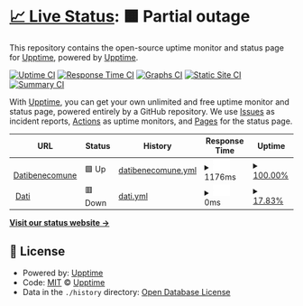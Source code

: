 # [📈 Live Status](https://upptime.github.io/upptime): <!--live status--> **🟧 Partial outage**

This repository contains the open-source uptime monitor and status page for [Upptime](https://upptime.js.org), powered by [Upptime](https://github.com/upptime/upptime).

[![Uptime CI](https://github.com/upptime/upptime/workflows/Uptime%20CI/badge.svg)](https://github.com/upptime/upptime/actions?query=workflow%3A%22Uptime+CI%22)
[![Response Time CI](https://github.com/upptime/upptime/workflows/Response%20Time%20CI/badge.svg)](https://github.com/upptime/upptime/actions?query=workflow%3A%22Response+Time+CI%22)
[![Graphs CI](https://github.com/upptime/upptime/workflows/Graphs%20CI/badge.svg)](https://github.com/upptime/upptime/actions?query=workflow%3A%22Graphs+CI%22)
[![Static Site CI](https://github.com/upptime/upptime/workflows/Static%20Site%20CI/badge.svg)](https://github.com/upptime/upptime/actions?query=workflow%3A%22Static+Site+CI%22)
[![Summary CI](https://github.com/upptime/upptime/workflows/Summary%20CI/badge.svg)](https://github.com/upptime/upptime/actions?query=workflow%3A%22Summary+CI%22)

With [Upptime](https://upptime.js.org), you can get your own unlimited and free uptime monitor and status page, powered entirely by a GitHub repository. We use [Issues](https://github.com/upptime/upptime/issues) as incident reports, [Actions](https://github.com/upptime/upptime/actions) as uptime monitors, and [Pages](https://upptime.github.io/upptime) for the status page.

<!--start: status pages-->
<!-- This summary is generated by Upptime (https://github.com/upptime/upptime) -->
<!-- Do not edit this manually, your changes will be overwritten -->
<!-- prettier-ignore -->
| URL | Status | History | Response Time | Uptime |
| --- | ------ | ------- | ------------- | ------ |
| <img alt="" src="https://icons.duckduckgo.com/ip3/www.datibenecomune.it.ico" height="13"> [Datibenecomune](https://www.datibenecomune.it) | 🟩 Up | [datibenecomune.yml](https://github.com/girolamodaschio/upptime/commits/HEAD/history/datibenecomune.yml) | <details><summary><img alt="Response time graph" src="./graphs/datibenecomune/response-time-week.png" height="20"> 1176ms</summary><br><a href="https://upptime.github.io/upptime/history/datibenecomune"><img alt="Response time 1176" src="https://img.shields.io/endpoint?url=https%3A%2F%2Fraw.githubusercontent.com%2Fgirolamodaschio%2Fupptime%2FHEAD%2Fapi%2Fdatibenecomune%2Fresponse-time.json"></a><br><a href="https://upptime.github.io/upptime/history/datibenecomune"><img alt="24-hour response time 1176" src="https://img.shields.io/endpoint?url=https%3A%2F%2Fraw.githubusercontent.com%2Fgirolamodaschio%2Fupptime%2FHEAD%2Fapi%2Fdatibenecomune%2Fresponse-time-day.json"></a><br><a href="https://upptime.github.io/upptime/history/datibenecomune"><img alt="7-day response time 1176" src="https://img.shields.io/endpoint?url=https%3A%2F%2Fraw.githubusercontent.com%2Fgirolamodaschio%2Fupptime%2FHEAD%2Fapi%2Fdatibenecomune%2Fresponse-time-week.json"></a><br><a href="https://upptime.github.io/upptime/history/datibenecomune"><img alt="30-day response time 1176" src="https://img.shields.io/endpoint?url=https%3A%2F%2Fraw.githubusercontent.com%2Fgirolamodaschio%2Fupptime%2FHEAD%2Fapi%2Fdatibenecomune%2Fresponse-time-month.json"></a><br><a href="https://upptime.github.io/upptime/history/datibenecomune"><img alt="1-year response time 1176" src="https://img.shields.io/endpoint?url=https%3A%2F%2Fraw.githubusercontent.com%2Fgirolamodaschio%2Fupptime%2FHEAD%2Fapi%2Fdatibenecomune%2Fresponse-time-year.json"></a></details> | <details><summary><a href="https://upptime.github.io/upptime/history/datibenecomune">100.00%</a></summary><a href="https://upptime.github.io/upptime/history/datibenecomune"><img alt="All-time uptime 100.00%" src="https://img.shields.io/endpoint?url=https%3A%2F%2Fraw.githubusercontent.com%2Fgirolamodaschio%2Fupptime%2FHEAD%2Fapi%2Fdatibenecomune%2Fuptime.json"></a><br><a href="https://upptime.github.io/upptime/history/datibenecomune"><img alt="24-hour uptime 100.00%" src="https://img.shields.io/endpoint?url=https%3A%2F%2Fraw.githubusercontent.com%2Fgirolamodaschio%2Fupptime%2FHEAD%2Fapi%2Fdatibenecomune%2Fuptime-day.json"></a><br><a href="https://upptime.github.io/upptime/history/datibenecomune"><img alt="7-day uptime 100.00%" src="https://img.shields.io/endpoint?url=https%3A%2F%2Fraw.githubusercontent.com%2Fgirolamodaschio%2Fupptime%2FHEAD%2Fapi%2Fdatibenecomune%2Fuptime-week.json"></a><br><a href="https://upptime.github.io/upptime/history/datibenecomune"><img alt="30-day uptime 100.00%" src="https://img.shields.io/endpoint?url=https%3A%2F%2Fraw.githubusercontent.com%2Fgirolamodaschio%2Fupptime%2FHEAD%2Fapi%2Fdatibenecomune%2Fuptime-month.json"></a><br><a href="https://upptime.github.io/upptime/history/datibenecomune"><img alt="1-year uptime 100.00%" src="https://img.shields.io/endpoint?url=https%3A%2F%2Fraw.githubusercontent.com%2Fgirolamodaschio%2Fupptime%2FHEAD%2Fapi%2Fdatibenecomune%2Fuptime-year.json"></a></details>
| <img alt="" src="https://icons.duckduckgo.com/ip3/www.dati.mit.gov.it.ico" height="13"> [Dati](https://www.dati.mit.gov.it) | 🟥 Down | [dati.yml](https://github.com/girolamodaschio/upptime/commits/HEAD/history/dati.yml) | <details><summary><img alt="Response time graph" src="./graphs/dati/response-time-week.png" height="20"> 0ms</summary><br><a href="https://upptime.github.io/upptime/history/dati"><img alt="Response time 0" src="https://img.shields.io/endpoint?url=https%3A%2F%2Fraw.githubusercontent.com%2Fgirolamodaschio%2Fupptime%2FHEAD%2Fapi%2Fdati%2Fresponse-time.json"></a><br><a href="https://upptime.github.io/upptime/history/dati"><img alt="24-hour response time 0" src="https://img.shields.io/endpoint?url=https%3A%2F%2Fraw.githubusercontent.com%2Fgirolamodaschio%2Fupptime%2FHEAD%2Fapi%2Fdati%2Fresponse-time-day.json"></a><br><a href="https://upptime.github.io/upptime/history/dati"><img alt="7-day response time 0" src="https://img.shields.io/endpoint?url=https%3A%2F%2Fraw.githubusercontent.com%2Fgirolamodaschio%2Fupptime%2FHEAD%2Fapi%2Fdati%2Fresponse-time-week.json"></a><br><a href="https://upptime.github.io/upptime/history/dati"><img alt="30-day response time 0" src="https://img.shields.io/endpoint?url=https%3A%2F%2Fraw.githubusercontent.com%2Fgirolamodaschio%2Fupptime%2FHEAD%2Fapi%2Fdati%2Fresponse-time-month.json"></a><br><a href="https://upptime.github.io/upptime/history/dati"><img alt="1-year response time 0" src="https://img.shields.io/endpoint?url=https%3A%2F%2Fraw.githubusercontent.com%2Fgirolamodaschio%2Fupptime%2FHEAD%2Fapi%2Fdati%2Fresponse-time-year.json"></a></details> | <details><summary><a href="https://upptime.github.io/upptime/history/dati">17.83%</a></summary><a href="https://upptime.github.io/upptime/history/dati"><img alt="All-time uptime 17.83%" src="https://img.shields.io/endpoint?url=https%3A%2F%2Fraw.githubusercontent.com%2Fgirolamodaschio%2Fupptime%2FHEAD%2Fapi%2Fdati%2Fuptime.json"></a><br><a href="https://upptime.github.io/upptime/history/dati"><img alt="24-hour uptime 17.83%" src="https://img.shields.io/endpoint?url=https%3A%2F%2Fraw.githubusercontent.com%2Fgirolamodaschio%2Fupptime%2FHEAD%2Fapi%2Fdati%2Fuptime-day.json"></a><br><a href="https://upptime.github.io/upptime/history/dati"><img alt="7-day uptime 17.83%" src="https://img.shields.io/endpoint?url=https%3A%2F%2Fraw.githubusercontent.com%2Fgirolamodaschio%2Fupptime%2FHEAD%2Fapi%2Fdati%2Fuptime-week.json"></a><br><a href="https://upptime.github.io/upptime/history/dati"><img alt="30-day uptime 17.83%" src="https://img.shields.io/endpoint?url=https%3A%2F%2Fraw.githubusercontent.com%2Fgirolamodaschio%2Fupptime%2FHEAD%2Fapi%2Fdati%2Fuptime-month.json"></a><br><a href="https://upptime.github.io/upptime/history/dati"><img alt="1-year uptime 17.83%" src="https://img.shields.io/endpoint?url=https%3A%2F%2Fraw.githubusercontent.com%2Fgirolamodaschio%2Fupptime%2FHEAD%2Fapi%2Fdati%2Fuptime-year.json"></a></details>

<!--end: status pages-->

[**Visit our status website →**](https://upptime.github.io/upptime)

## 📄 License

- Powered by: [Upptime](https://github.com/upptime/upptime)
- Code: [MIT](./LICENSE) © [Upptime](https://upptime.js.org)
- Data in the `./history` directory: [Open Database License](https://opendatacommons.org/licenses/odbl/1-0/)
